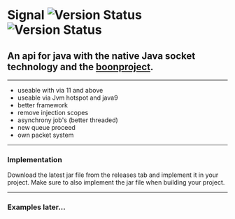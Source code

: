 # Signal ![Version Status ](https://img.shields.io/badge/JDK-11-red?style=for-the-badge) ![Version Status ](https://img.shields.io/badge/RELEASE-v0.4.0-blue?style=for-the-badge)

## An api for java with the native Java socket technology and the [boonproject](https://github.com/boonproject/boon).

________________________________________

- useable with via 11 and above
- useable via Jvm hotspot and java9
- better framework
- remove injection scopes
- asynchrony job's (better threaded)
- new queue proceed
- own packet system

________________________________________

### Implementation

Download the latest jar file from the releases tab and implement it in your project. Make sure to also implement the jar
file when building your project.
________________________________________

### Examples later...